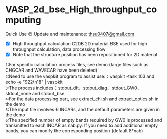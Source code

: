 # VASP_2d_bse_High_throughput_computing
Quick Use  :blush: Update and maintenance: thsu0407@gmail.com  
- [x] High throughput calculation C2DB 2D material BSE used for high throughput calculation, data processing flow  
- [x] Note that the structure position has been repositioned for 2D material  

`1`:For specific calculation process files, see demo (large files such as CHGCAR and WAVECAR have been deleted)    
`2`:Need to use the vaspkit program to assist use:：vaspkit -task 103 and echo -e "922\n18" | vaspkit  
`3`:The process includes：stdout_dft、stdout_diag、stdout_GW0、stdout_none and stdout_bse   
`4`:For the data processing part, see extract_chi.sh and extract_optics.sh in the demo    
`5`:The input file involves 6 INCARs, and the default parameters are given in the demo   
`6`:The specified number of empty bands required by GW0 is processed and transmitted to each INCAR as nab.py. If you need to add additional empty bands, you can modify the corresponding position (default 8*nab)  

